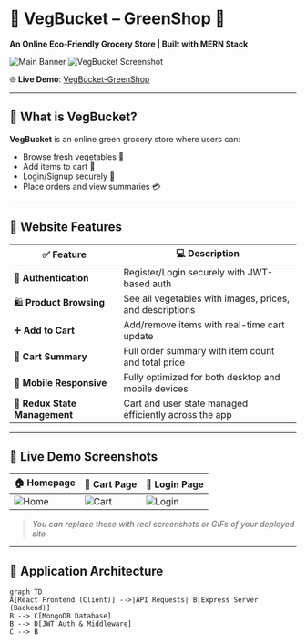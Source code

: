 # 🥦 VegBucket – GreenShop 🌱  
**An Online Eco-Friendly Grocery Store | Built with MERN Stack**

![Main Banner](https://img.freepik.com/free-photo/organic-food-background_23-2148579986.jpg?w=1480)
![VegBucket Screenshot](https://drive.google.com/uc?export=view&id=1OawERr523nAkftPGAabIUUX8ofO0755y)

🌐 **Live Demo**: [VegBucket-GreenShop](https://veg-bucket-green-shop-bgpr.vercel.app/)

---

## 🧭 What is VegBucket?

**VegBucket** is an online green grocery store where users can:

- Browse fresh vegetables 🥬
- Add items to cart 🛒
- Login/Signup securely 🔐
- Place orders and view summaries 💳

---

## 🌟 Website Features

| ✅ Feature                    | 💻 Description                                                                 |
|-----------------------------|------------------------------------------------------------------------------|
| 👥 **Authentication**        | Register/Login securely with JWT-based auth                                  |
| 🛍️ **Product Browsing**      | See all vegetables with images, prices, and descriptions                     |
| ➕ **Add to Cart**           | Add/remove items with real-time cart update                                  |
| 🧾 **Cart Summary**          | Full order summary with item count and total price                           |
| 📲 **Mobile Responsive**     | Fully optimized for both desktop and mobile devices                          |
| 🔄 **Redux State Management**| Cart and user state managed efficiently across the app                       |

---

## 🔴 Live Demo Screenshots

| 🏠 Homepage | 🛒 Cart Page | 🔐 Login Page |
|------------|-------------|---------------|
| ![Home](https://via.placeholder.com/300x160?text=Homepage) | ![Cart](https://via.placeholder.com/300x160?text=Cart+Page) | ![Login](https://via.placeholder.com/300x160?text=Login+Page) |

> _You can replace these with real screenshots or GIFs of your deployed site._

---

## 🧱 Application Architecture

```mermaid
graph TD
A[React Frontend (Client)] -->|API Requests| B[Express Server (Backend)]
B --> C[MongoDB Database]
B --> D[JWT Auth & Middleware]
C --> B
